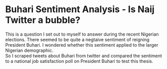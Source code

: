 # Buhari Sentiment Analysis - Is Naij Twitter a bubble?   
This is a question I set out to myself to answer during the recent Nigerian elections. There seemed to be quite a negtaive sentiment of reigning President Buhari. I wondered whether this sentiment applied to the larger Nigerian demographic.  
So I scraped tweets about Buhari from twitter and compared the sentiment to a national job satisfaction poll on President Buhari to test this thesis.
